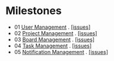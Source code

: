 # Milestones
* 01 [User Management](https://github.com/Arvraepe/Stage-2015/wiki/01-User-Management)
. [[issues]](https://github.com/Arvraepe/Stage-2015/milestones/01.%20User%20management)
* 02 [Project Management](https://github.com/Arvraepe/Stage-2015/wiki/02-Project-Management)
. [[issues]](https://github.com/Arvraepe/Stage-2015/milestones/02.%20Project%20management)
* 03 [Board Management](https://github.com/Arvraepe/Stage-2015/wiki/03-Board-Management)
. [[issues]](https://github.com/Arvraepe/Stage-2015/milestones/03.%20Board%20management)
* 04 [Task Management](https://github.com/Arvraepe/Stage-2015/wiki/04-Task-Management)
. [[issues]](https://github.com/Arvraepe/Stage-2015/milestones/04.%20Task%20management)
* 05 [Notification Management](https://github.com/Arvraepe/Stage-2015/wiki/05-Notification-Management)
. [[issues]](https://github.com/Arvraepe/Stage-2015/milestones/05.%20Notification%20management)
